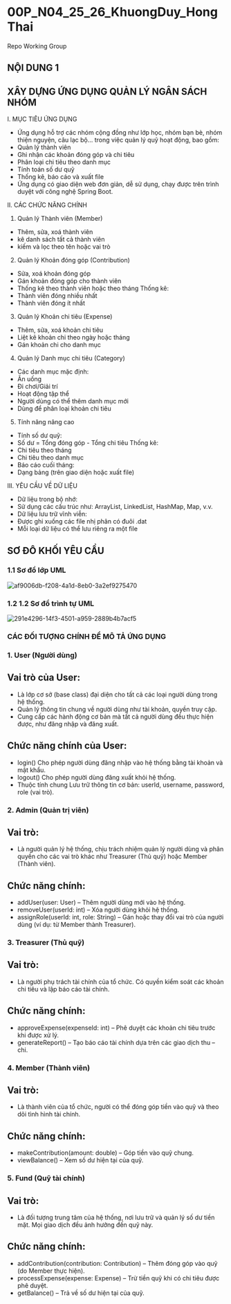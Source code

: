 # 00P_N04_25_26_KhuongDuy_HongThai
Repo Working Group
## NỘI DUNG 1
## XÂY DỰNG ỨNG DỤNG QUẢN LÝ NGÂN SÁCH NHÓM  
I. MỤC TIÊU ỨNG DỤNG
* Ứng dụng hỗ trợ các nhóm cộng đồng như lớp học, nhóm bạn bè, nhóm thiện nguyện, câu lạc bộ... trong việc quản lý quỹ hoạt động, bao gồm:
* Quản lý thành viên
* Ghi nhận các khoản đóng góp và chi tiêu
* Phân loại chi tiêu theo danh mục
* Tính toán số dư quỹ
* Thống kê, báo cáo và xuất file
* Ứng dụng có giao diện web đơn giản, dễ sử dụng, chạy được trên trình duyệt với công nghệ Spring Boot.

II. CÁC CHỨC NĂNG CHÍNH
1.  Quản lý Thành viên (Member)
- Thêm, sửa, xoá thành viên
- kê danh sách tất cả thành viên
- kiếm và lọc theo tên hoặc vai trò
2.  Quản lý Khoản đóng góp (Contribution)
- Sửa, xoá khoản đóng góp
- Gán khoản đóng góp cho thành viên
- Thống kê theo thành viên hoặc theo tháng
Thống kê:
- Thành viên đóng nhiều nhất
- Thành viên đóng ít nhất
3.  Quản lý Khoản chi tiêu (Expense)
- Thêm, sửa, xoá khoản chi tiêu
- Liệt kê khoản chi theo ngày hoặc tháng
- Gán khoản chi cho danh mục
4.  Quản lý Danh mục chi tiêu (Category)
- Các danh mục mặc định:
- Ăn uống
- Đi chơi/Giải trí
- Hoạt động tập thể
- Người dùng có thể thêm danh mục mới
- Dùng để phân loại khoản chi tiêu
5.  Tính năng nâng cao
- Tính số dư quỹ:
- Số dư = Tổng đóng góp - Tổng chi tiêu
Thống kê:
- Chi tiêu theo tháng
- Chi tiêu theo danh mục
- Báo cáo cuối tháng:
- Dạng bảng (trên giao diện hoặc xuất file)

III. YÊU CẦU VỀ DỮ LIỆU
* Dữ liệu trong bộ nhớ:
* Sử dụng các cấu trúc như: ArrayList, LinkedList, HashMap, Map, v.v.
* Dữ liệu lưu trữ vĩnh viễn:
* Được ghi xuống các file nhị phân có đuôi .dat
* Mỗi loại dữ liệu có thể lưu riêng ra một file


## SƠ ĐÔ KHỐI YÊU CẦU
### 1.1 Sơ đồ lớp UML

![af9006db-f208-4a1d-8eb0-3a2ef9275470](https://github.com/user-attachments/assets/bd670b60-03b7-498a-bfb5-a0cd1f5fb10f)

### 1.2 1.2 Sơ đồ trình tự UML

![291e4296-14f3-4501-a959-2889b4b7acf5](https://github.com/user-attachments/assets/7bf4ee60-e3ae-49ce-a9f1-a60cbe727ecd)

### CÁC ĐỐI TƯỢNG CHÍNH ĐỂ MÔ TẢ ỨNG DỤNG 
 ### 1. User (Người dùng)
## Vai trò của User:
- Là lớp cơ sở (base class) đại diện cho tất cả các loại người dùng trong hệ thống.
- Quản lý thông tin chung về người dùng như tài khoản, quyền truy cập.
- Cung cấp các hành động cơ bản mà tất cả người dùng đều thực hiện được, như đăng nhập và đăng xuất.
## Chức năng chính của User:
- login()	Cho phép người dùng đăng nhập vào hệ thống bằng tài khoản và mật khẩu.
- logout()	Cho phép người dùng đăng xuất khỏi hệ thống.
- Thuộc tính chung	Lưu trữ thông tin cơ bản: userId, username, password, role (vai trò).
 
 ### 2. Admin (Quản trị viên)
## Vai trò:
- Là người quản lý hệ thống, chịu trách nhiệm quản lý người dùng và phân quyền cho các vai trò khác như Treasurer (Thủ quỹ) hoặc Member (Thành viên).
## Chức năng chính:
- addUser(user: User) – Thêm người dùng mới vào hệ thống.
- removeUser(userId: int) – Xóa người dùng khỏi hệ thống.
- assignRole(userId: int, role: String) – Gán hoặc thay đổi vai trò của người dùng (ví dụ: từ Member thành Treasurer).

 ### 3. Treasurer (Thủ quỹ)
## Vai trò:
- Là người phụ trách tài chính của tổ chức. Có quyền kiểm soát các khoản chi tiêu và lập báo cáo tài chính.
## Chức năng chính:
- approveExpense(expenseId: int) – Phê duyệt các khoản chi tiêu trước khi được xử lý.
- generateReport() – Tạo báo cáo tài chính dựa trên các giao dịch thu – chi.

 ### 4. Member (Thành viên)
## Vai trò:
- Là thành viên của tổ chức, người có thể đóng góp tiền vào quỹ và theo dõi tình hình tài chính.
## Chức năng chính:
- makeContribution(amount: double) – Góp tiền vào quỹ chung.
- viewBalance() – Xem số dư hiện tại của quỹ.

 ### 5. Fund (Quỹ tài chính)
## Vai trò:
- Là đối tượng trung tâm của hệ thống, nơi lưu trữ và quản lý số dư tiền mặt. Mọi giao dịch đều ảnh hưởng đến quỹ này.
## Chức năng chính:
- addContribution(contribution: Contribution) – Thêm đóng góp vào quỹ (do Member thực hiện).
- processExpense(expense: Expense) – Trừ tiền quỹ khi có chi tiêu được phê duyệt.
- getBalance() – Trả về số dư hiện tại của quỹ.
